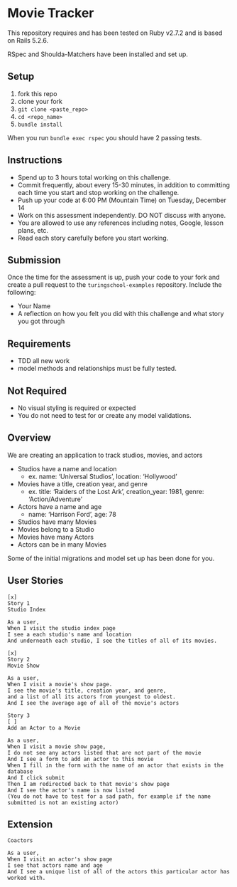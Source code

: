 # Movie Tracker

This repository requires and has been tested on Ruby v2.7.2 and is based on Rails 5.2.6.

RSpec and Shoulda-Matchers have been installed and set up.

## Setup

1. fork this repo
2. clone your fork
3. `git clone <paste_repo>`
4. `cd <repo_name>`
5. `bundle install`

When you run `bundle exec rspec` you should have 2 passing tests.

## Instructions

* Spend up to 3 hours total working on this challenge.
* Commit frequently, about every 15-30 minutes, in addition to committing each time you start and stop working on the challenge.
* Push up your code at 6:00 PM (Mountain Time) on Tuesday, December 14
* Work on this assessment independently. DO NOT discuss with anyone.
* You are allowed to use any references including notes, Google, lesson plans, etc.
* Read each story carefully before you start working.


## Submission

Once the time for the assessment is up, push your code to your fork and create a pull request to the `turingschool-examples` repository. Include the following:

* Your Name
* A reflection on how you felt you did with this challenge and what story you got through

## Requirements

* TDD all new work
* model methods and relationships must be fully tested.

## Not Required

* No visual styling is required or expected
* You do not need to test for or create any model validations.

## Overview
We are creating an application to track studios, movies, and actors

* Studios have a name and location
  * ex. name: ‘Universal Studios’, location: ‘Hollywood’
* Movies have a title, creation year, and genre
  * ex. title: ‘Raiders of the Lost Ark’, creation_year: 1981, genre: ‘Action/Adventure’
* Actors have a name and age
  * name: ‘Harrison Ford’, age: 78
* Studios have many Movies
* Movies belong to a Studio
* Movies have many Actors
* Actors can be in many Movies

Some of the initial migrations and model set up has been done for you.

## User Stories

```
[x]
Story 1
Studio Index

As a user,
When I visit the studio index page
I see a each studio's name and location
And underneath each studio, I see the titles of all of its movies.
```

```
[x]
Story 2
Movie Show

As a user,
When I visit a movie's show page.
I see the movie's title, creation year, and genre,
and a list of all its actors from youngest to oldest.
And I see the average age of all of the movie's actors
```

```
Story 3
[ ]
Add an Actor to a Movie

As a user,
When I visit a movie show page,
I do not see any actors listed that are not part of the movie
And I see a form to add an actor to this movie
When I fill in the form with the name of an actor that exists in the database
And I click submit
Then I am redirected back to that movie's show page
And I see the actor's name is now listed
(You do not have to test for a sad path, for example if the name submitted is not an existing actor)
```

## Extension

```
Coactors

As a user,
When I visit an actor's show page
I see that actors name and age
And I see a unique list of all of the actors this particular actor has worked with.
```
